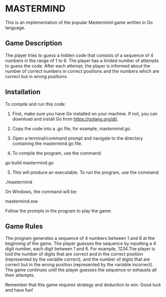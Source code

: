 # MASTERMIND

This is an implementation of the popular Mastermind game written in Go language.

## Game Description

The player tries to guess a hidden code that consists of a sequence of 4 numbers in the range of 1 to 6. The player has a limited number of attempts to guess the code. After each attempt, the player is informed about the number of correct numbers in correct positions and the numbers which are correct but in wrong positions.

## Installation

To compile and run this code:

1. First, make sure you have Go installed on your machine. If not, you can download and install Go from https://golang.org/dl/.

2. Copy the code into a .go file, for example, mastermind.go.

3. Open a terminal/command prompt and navigate to the directory containing the mastermind.go file.

4. To compile the program, use the command:

go build mastermind.go

5. This will produce an executable. To run the program, use the command:

./mastermind

On Windows, the command will be:

mastermind.exe

Follow the prompts in the program to play the game.

## Game Rules

The program generates a sequence of 4 numbers between 1 and 6 at the beginning of the game. The player guesses the sequence by inputting a 4 digit number, each digit between 1 and 6. For example, 1234.The player is told the number of digits that are correct and in the correct position (represented by the variable correct), and the number of digits that are correct but in the wrong position (represented by the variable incorrect). The game continues until the player guesses the sequence or exhausts all their attempts.

Remember that this game requires strategy and deduction to win. Good luck and have fun!
